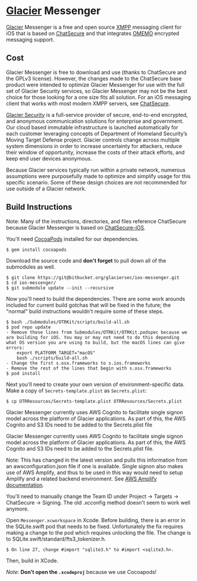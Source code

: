 # [Glacier](http://www.glaciersecurity.com) Messenger

[Glacier](http://www.glaciersecurity.com) Messenger is a free and open source [XMPP](https://en.wikipedia.org/wiki/XMPP) messaging client for iOS that is based on [ChatSecure](https://chatsecure.org) and that integrates [OMEMO](https://en.wikipedia.org/wiki/OMEMO) encrypted messaging support.

## Cost

Glacier Messenger is free to download and use (thanks to ChatSecure and the GPLv3 license). However, the changes made to the ChatSecure base product were intended to optimize Glacier Messenger for use with the full set of Glacier Security services, so Glacier Messenger may not be the best choice for those looking for a one size fits all solution. For an iOS messaging client that works with most modern XMPP servers, see [ChatSecure](https://chatsecure.org).

[Glacier Security](http://www.glaciersecurity.com) is a full-service provider of secure, end-to-end encrypted, and anonymous communication solutions for enterprise and government. Our cloud based immutable infrastructure is launched automatically for each customer leveraging concepts of Department of Homeland Security’s Moving Target Defense project. Glacier controls change across multiple system dimensions in order to increase uncertainty for attackers, reduce their window of opportunity, increase the costs of their attack efforts, and keep end user devices anonymous.

Because Glacier services typically run within a private network, numerous assumptions were purposefully made to optimize and simplify usage for this specific scenario. Some of these design choices are not recommended for use outside of a Glacier network.


## Build Instructions

Note: Many of the instructions, directories, and files reference ChatSecure because Glacier Messenger is based on [ChatSecure-iOS](https://github.com/ChatSecure/ChatSecure-iOS).

You'll need [CocoaPods](http://cocoapods.org) installed for our dependencies. 
    
    $ gem install cocoapods
    
Download the source code and **don't forget** to pull down all of the submodules as well. 

    $ git clone https://git@bitbucket.org/glaciersec/ios-messenger.git
    $ cd ios-messenger/
    $ git submodule update --init --recursive
    
Now you'll need to build the dependencies. There are some work arounds included for current build gotchas that will be fixed in the future; the "normal" build instructions wouldn't require some of these steps.
    
    $ bash ./Submodules/OTRKit/scripts/build-all.sh
    $ pod repo update
    - Remove these lines from Submodules/OTRKit/OTRKit.podspec because we are building for iOS. You may or may not need to do this depending what OS version you are using to build, but the macOS lines can give errors:
        export PLATFORM_TARGET="macOS"
        bash ./scripts/build-all.sh
    - Change the first s.osx.frameworks to s.ios.frameworks
    - Remove the rest of the lines that begin with s.osx.frameworks
    $ pod install
    
Next you'll need to create your own version of environment-specific data. Make a copy of `Secrets-template.plist` as `Secrets.plist`:

    $ cp OTRResources/Secrets-template.plist OTRResources/Secrets.plist
    
Glacier Messenger currently uses AWS Cognito to facilitate single signon model across the platform of Glacier applications. As part of this, the AWS Cognito and S3 IDs need to be added to the Secrets.plist file

Glacier Messenger currently uses AWS Cognito to facilitate single signon model across the platform of Glacier applications. As part of this, the AWS Cognito and S3 IDs need to be added to the Secrets.plist file. 

Note: This has changed in the latest version and pulls this information from an awsconfiguration.json file if one is available. Single signon also makes use of AWS Amplify, and thus to be used in this way would need to setup Amplify and a related backend environment. See [AWS Amplify documentation](https://aws-amplify.github.io/docs/js/start).

You'll need to manually change the Team ID under Project -> Targets -> ChatSecure -> Signing. The old .xcconfig method doesn't seem to work well anymore.

Open `Messenger.xcworkspace` in Xcode. Before building, there is an error in the SQLite.swift pod that needs to be fixed. Unfortunately the fix requires making a change to the pod which requires unlocking the file. The change is to SQLite.swift/standard/fts3_tokenizer.h. 

    $ On line 27, change #import "sqlite3.h" to #import <sqlite3.h>. 

Then, build in XCode.

*Note*: **Don't open the `.xcodeproj`** because we use Cocoapods!


